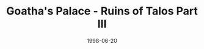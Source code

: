 ---
mission_id: palace
slug: "goathas-palace-ruins-of-talos-part-iii"
editorsChoice:
title: "Goatha's Palace - Ruins of Talos Part III"
authors: 
    - "John Johnson"
date: 1998-06-20
filename: "palace.zip"
description: "Having won an auction for a data tape containing information on the Jedi, Marek Sunrider is heading to Hutt Lord Goatha's palace to claim his prize. Always the cautious type Marek knew there were undoubtably other interested parties.  He would need to be careful."
cover: 
levelReplaced:	SECBASE
difficulty: yes
bm:	yes
fme: no
wax: yes
three_do: no
voc: yes
gmd: no
vue: no
lfd: yes
base: "New level from scratch" 
editors: "WDFUSE 2.00"

---